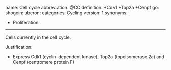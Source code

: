 name: Cell cycle
abbreviation: @CC
definition: +Cdk1 +Top2a +Cenpf
go:
shogoin: 
uberon: 
categories: Cycling
version: 1
synonyms:
- Proliferation
---

Cells currently in the cell cycle. 

Justification:

* Express Cdk1 (cyclin-dependent kinase), Top2a (topoisomerase 2a) and Cenpf (centromere protein F)
